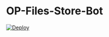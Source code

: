 # OP-Files-Store-Bot


[![Deploy](https://www.herokucdn.com/deploy/button.svg)](https://heroku.com/deploy?template=https://github.com/Sivadora/OP-Files-Store-Bot)
